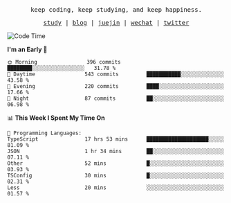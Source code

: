 <p align="center">
  <samp>
    <span>keep coding, keep studying, and keep happiness.</span>
  </samp>
</p>

<p align="center">
  <samp>
    <a href="https://github.com/ouduidui/fe-study">study</a> |
    <a href="https://deweyou.me">blog</a>  |
    <a href="https://juejin.cn/user/4309700183594366">juejin</a> |
    <a href="https://user-images.githubusercontent.com/54696834/165071004-6509e3f2-90c3-448c-9d92-3da42b0c2021.jpeg">wechat</a> |
    <a href="https://twitter.com/ouduidui">twitter</a>
  </samp>
</p>

<!--START_SECTION:waka-->
![Code Time](http://img.shields.io/badge/Code%20Time-4%2C648%20hrs%2045%20mins-blue)

**I'm an Early 🐤** 

```text
🌞 Morning                396 commits         ████████░░░░░░░░░░░░░░░░░   31.78 % 
🌆 Daytime                543 commits         ███████████░░░░░░░░░░░░░░   43.58 % 
🌃 Evening                220 commits         ████░░░░░░░░░░░░░░░░░░░░░   17.66 % 
🌙 Night                  87 commits          ██░░░░░░░░░░░░░░░░░░░░░░░   06.98 % 
```


📊 **This Week I Spent My Time On** 

```text
💬 Programming Languages: 
TypeScript               17 hrs 53 mins      ████████████████████░░░░░   81.09 % 
JSON                     1 hr 34 mins        ██░░░░░░░░░░░░░░░░░░░░░░░   07.11 % 
Other                    52 mins             █░░░░░░░░░░░░░░░░░░░░░░░░   03.93 % 
TSConfig                 30 mins             █░░░░░░░░░░░░░░░░░░░░░░░░   02.31 % 
Less                     20 mins             ░░░░░░░░░░░░░░░░░░░░░░░░░   01.57 % 
```


<!--END_SECTION:waka-->
